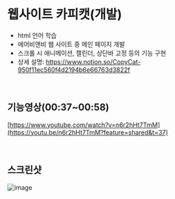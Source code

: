 # 웹사이트 카피캣(개발)
- html 언어 학습
- 에어비앤비 웹 사이트 중 메인 페이지 개발
- 스크롤 시 애니메이션, 캘린더, 상단바 고정 등의 기능 구현
- 상세 설명: https://www.notion.so/CopyCat-950f11ec560f4d2194b6e66763d3822f

<br/>

## 기능영상(00:37~00:58)
[https://www.youtube.com/watch?v=n6r2hHt7TmM](https://youtu.be/n6r2hHt7TmM?feature=shared&t=37)


<br/>

## 스크린샷
![image](https://github.com/ssh09015/guru1/assets/98066276/3ea962e3-f4dc-438c-b863-1c03b56c078b)
